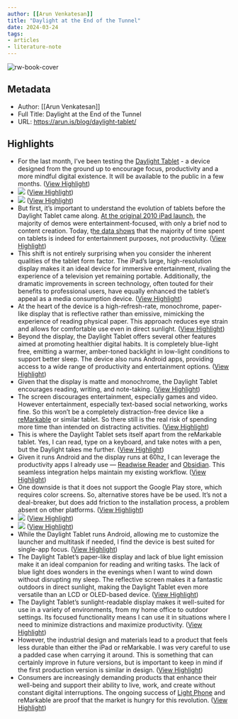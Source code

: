 ```yaml
---
author: [[Arun Venkatesan]]
title: "Daylight at the End of the Tunnel"
date: 2024-03-24
tags: 
- articles
- literature-note
---
```

![rw-book-cover](https://www.arun.is/static/31a9ec5ca3c315f2818f909370cde3f7/social.jpg)

## Metadata
- Author: [[Arun Venkatesan]]
- Full Title: Daylight at the End of the Tunnel
- URL: https://arun.is/blog/daylight-tablet/

## Highlights
- For the last month, I’ve been testing the [Daylight Tablet](https://daylightcomputer.com/) - a device designed from the ground up to encourage focus, productivity and a more mindful digital existence. It will be available to the public in a few months. ([View Highlight](https://read.readwise.io/read/01hsrv72qaeasfm0s20bpkq41k))
- ![](https://arun.is/static/c8efc421fb76196e40085f89c9c9f5dd/20801/L1340812.jpg) ([View Highlight](https://read.readwise.io/read/01hsrv7573efbjm190d9e3b0nm))
- ![](https://arun.is/static/c8efc421fb76196e40085f89c9c9f5dd/20801/L1340812.jpg) ([View Highlight](https://read.readwise.io/read/01hsrv759hyawb8h0hdys6dvs3))
- But first, it’s important to understand the evolution of tablets before the Daylight Tablet came along. [At the original 2010 iPad launch](https://www.youtube.com/watch?v=6Fk1V5NqoD4), the majority of demos were entertainment-focused, with only a brief nod to content creation. Today, t[he data shows](https://www.statista.com/chart/1482/activities-conducted-on-tablets/) that the majority of time spent on tablets is indeed for entertainment purposes, not productivity. ([View Highlight](https://read.readwise.io/read/01hsrv8bjwprrqnaytpft0dkdz))
- This shift is not entirely surprising when you consider the inherent qualities of the tablet form factor. The iPad’s large, high-resolution display makes it an ideal device for immersive entertainment, rivaling the experience of a television yet remaining portable. Additionally, the dramatic improvements in screen technology, often touted for their benefits to professional users, have equally enhanced the tablet’s appeal as a media consumption device. ([View Highlight](https://read.readwise.io/read/01hsrv8zr7pb8a2se254xcd64x))
- At the heart of the device is a high-refresh-rate, monochrome, paper-like display that is reflective rather than emissive, mimicking the experience of reading physical paper. This approach reduces eye strain and allows for comfortable use even in direct sunlight. ([View Highlight](https://read.readwise.io/read/01hsrvb68w9d308brgq7gvfbrn))
- Beyond the display, the Daylight Tablet offers several other features aimed at promoting healthier digital habits. It is completely blue-light free, emitting a warmer, amber-toned backlight in low-light conditions to support better sleep. The device also runs Android apps, providing access to a wide range of productivity and entertainment options. ([View Highlight](https://read.readwise.io/read/01hsrvbn7nds31q19g68dw1tfv))
- Given that the display is matte and monochrome, the Daylight Tablet encourages reading, writing, and note-taking. ([View Highlight](https://read.readwise.io/read/01hsrvby3ycsg1c7qgxv4cqyz0))
- The screen discourages entertainment, especially games and video. However entertainment, especially text-based social networking, works fine. So this won’t be a completely distraction-free device like a [reMarkable](https://remarkable.com/) or similar tablet. So there still is the real risk of spending more time than intended on distracting activities. ([View Highlight](https://read.readwise.io/read/01hsrvc5e7nm3b4f2xzyjxxp1h))
- This is where the Daylight Tablet sets itself apart from the reMarkable tablet. Yes, I can read, type on a keyboard, and take notes with a pen, but the Daylight takes me further. ([View Highlight](https://read.readwise.io/read/01hsrvchzhe52fgba4ze0d77fa))
- Given it runs Android and the display runs at 60hz, I can leverage the productivity apps I already use — [Readwise Reader](https://readwise.io/read) and [Obsidian](https://obsidian.md/). This seamless integration helps maintain my existing workflow. ([View Highlight](https://read.readwise.io/read/01hsrvcmdg5q081r9r9dancvet))
- One downside is that it does not support the Google Play store, which requires color screens. So, alternative stores have be be used. It’s not a deal-breaker, but does add friction to the installation process, a problem absent on other platforms. ([View Highlight](https://read.readwise.io/read/01hsrvfp4ge4a2haqepsxm6ztz))
- ![](https://arun.is/static/dd502381af0464aecfe915cc87d19fe3/20801/L1340825.jpg) ([View Highlight](https://read.readwise.io/read/01hsrvfqzcvtxwf1ncse2bjk9w))
- ![](https://arun.is/static/dd502381af0464aecfe915cc87d19fe3/20801/L1340825.jpg) ([View Highlight](https://read.readwise.io/read/01hsrvfr9tw18pwc1jas71e862))
- While the Daylight Tablet runs Android, allowing me to customize the launcher and multitask if needed, I find the device is best suited for single-app focus. ([View Highlight](https://read.readwise.io/read/01hsrvgqsrs4vh18r3q5srh594))
- The Daylight Tablet’s paper-like display and lack of blue light emission make it an ideal companion for reading and writing tasks. The lack of blue light does wonders in the evenings when I want to wind down without disrupting my sleep. The reflective screen makes it a fantastic outdoors in direct sunlight, making the Daylight Tablet even more versatile than an LCD or OLED-based device. ([View Highlight](https://read.readwise.io/read/01hsrvj2be6gvmk3aj5vq8pgzm))
- The Daylight Tablet’s sunlight-readable display makes it well-suited for use in a variety of environments, from my home office to outdoor settings. Its focused functionality means I can use it in situations where I need to minimize distractions and maximize productivity. ([View Highlight](https://read.readwise.io/read/01hsrvjansdkhctxs49tv5f5sj))
- However, the industrial design and materials lead to a product that feels less durable than either the iPad or reMarkable. I was very careful to use a padded case when carrying it around. This is something that can certainly improve in future versions, but is important to keep in mind if the first production version is similar in design. ([View Highlight](https://read.readwise.io/read/01hsrvjna3t23bykmez7skvnjy))
- Consumers are increasingly demanding products that enhance their well-being and support their ability to live, work, and create without constant digital interruptions. The ongoing success of [Light Phone](https://www.thelightphone.com/) and reMarkable are proof that the market is hungry for this revolution. ([View Highlight](https://read.readwise.io/read/01hsrvkwjtxfee4z35f7pr8h6y))
